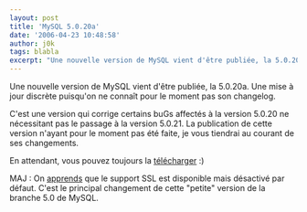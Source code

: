 ```yaml
---
layout: post
title: 'MySQL 5.0.20a'
date: '2006-04-23 10:48:58'
author: j0k
tags: blabla
excerpt: "Une nouvelle version de MySQL vient d'être publiée, la 5.0.20a.   Une mise à jour discrète puisqu'on ne connaît pour le moment pas son changelog.  \n  \nC'est une version qui corrige certains buGs affectés à la version 5.0.20 ne nécessitant pas le passage à la version 5.0.21. La publication de cette version n'ayant pour le moment pas été faite, je vous      …"
---
```


Une nouvelle version de MySQL vient d'être publiée, la 5.0.20a.   Une mise à jour discrète puisqu'on ne connaît pour le moment pas son changelog.

C'est une version qui corrige certains buGs affectés à la version 5.0.20 ne nécessitant pas le passage à la version 5.0.21. La publication de cette version n'ayant pour le moment pas été faite, je vous tiendrai au courant de ses changements.

En attendant, vous pouvez toujours la [télécharger](http://dev.mysql.com/downloads/mysql/5.0.html) :)

MAJ :   On [apprends](http://dev.mysql.com/doc/refman/5.0/en/news-5-0-20a.html) que le support SSL est disponible mais désactivé par défaut. C'est le principal changement de cette &quot;petite&quot; version de la branche 5.0 de MySQL.
